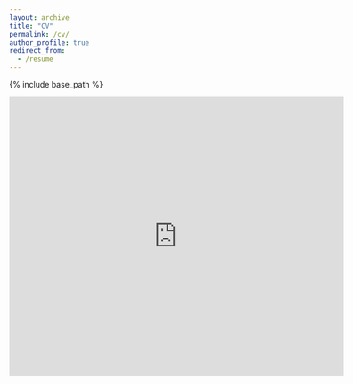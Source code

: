 ```yaml
---
layout: archive
title: "CV"
permalink: /cv/
author_profile: true
redirect_from:
  - /resume
---
```


{% include base_path %}

<embed src="https://im-fengyin.github.io/files/cv.pdf" type="application/pdf" width="600px" height="500px" />